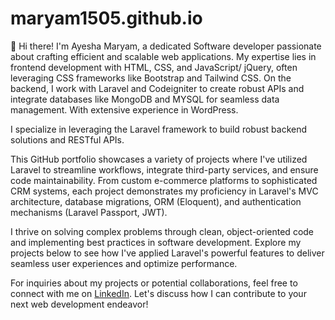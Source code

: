 # maryam1505.github.io
👋 Hi there! I'm Ayesha Maryam, a dedicated Software developer passionate about crafting efficient and scalable web applications.
My expertise lies in frontend development with HTML, CSS, and JavaScript/ jQuery, often leveraging CSS frameworks like Bootstrap and Tailwind CSS. On the backend, I work with Laravel and Codeigniter to create robust APIs and integrate databases like MongoDB and MYSQL for seamless data management. With extensive experience in WordPress.

I specialize in leveraging the Laravel framework to build robust backend solutions and RESTful APIs.

This GitHub portfolio showcases a variety of projects where I've utilized Laravel to streamline workflows, integrate third-party services, and ensure code maintainability. From custom e-commerce platforms to sophisticated CRM systems, each project demonstrates my proficiency in Laravel's MVC architecture, database migrations, ORM (Eloquent), and authentication mechanisms (Laravel Passport, JWT).

I thrive on solving complex problems through clean, object-oriented code and implementing best practices in software development. Explore my projects below to see how I've applied Laravel's powerful features to deliver seamless user experiences and optimize performance.

For inquiries about my projects or potential collaborations, feel free to connect with me on [LinkedIn](https://www.linkedin.com/in/maryam1505/). Let's discuss how I can contribute to your next web development endeavor!

